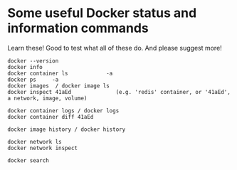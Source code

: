 # Some useful Docker status and information commands

Learn these! Good to test what all of these do.
And please suggest more!

```
docker --version
docker info
docker container ls            -a
docker ps     -a
docker images  / docker image ls 
docker inspect 41aEd              (e.g. 'redis' container, or '41aEd', a network, image, volume)

docker container logs / docker logs
docker container diff 41aEd

docker image history / docker history

docker network ls
docker network inspect

docker search
```

